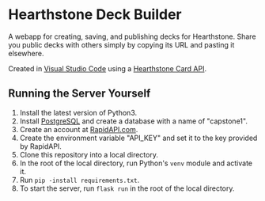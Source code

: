 # Hearthstone Deck Builder

A webapp for creating, saving, and publishing decks for Hearthstone. Share you public decks with others simply by copying its URL and pasting it elsewhere.

Created in [Visual Studio Code](https://code.visualstudio.com/) using a [Hearthstone Card API](https://rapidapi.com/omgvamp/api/hearthstone).

## Running the Server Yourself

1. Install the latest version of Python3.
1. Install [PostgreSQL](https://www.postgresql.org/) and create a database with a name of "capstone1".
1. Create an account at [RapidAPI.com](https://rapidapi.com).
1. Create the environment variable "API_KEY" and set it to the key provided by RapidAPI.
1. Clone this repository into a local directory.
1. In the root of the local directory, run Python's `venv` module and activate it.
1. Run `pip -install requirements.txt`.
1. To start the server, run `flask run` in the root of the local directory.
